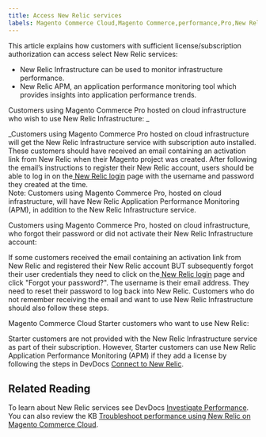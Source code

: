 ```yaml
---
title: Access New Relic services
labels: Magento Commerce Cloud,Magento Commerce,performance,Pro,New Relic,blackfire,New Relic Infrastructure,New Relic APM,accessing New Relic,Starter
---
```


This article explains how customers with sufficient license/subscription authorization can access select New Relic services:

* New Relic Infrastructure can be used to monitor infrastructure performance.
* New Relic APM, an application performance monitoring tool which provides insights into application performance trends.

Customers using Magento Commerce Pro hosted on cloud infrastructure who wish to use New Relic Infrastructure: _  
  
_Customers using Magento Commerce Pro hosted on cloud infrastructure will get the New Relic Infrastructure service with subscription auto installed. These customers should have received an email containing an activation link from New Relic when their Magento project was created. After following the email’s instructions to register their New Relic account, users should be able to log in on the[ New Relic login](https://login.newrelic.com/login) page with the username and password they created at the time.   
 Note: Customers using Magento Commerce Pro, hosted on cloud infrastructure, will have New Relic Application Performance Monitoring (APM), in addition to the New Relic Infrastructure service. 

Customers using Magento Commerce Pro, hosted on cloud infrastructure, who forgot their password or did not activate their New Relic Infrastructure account:  
   
 If some customers received the email containing an activation link from New Relic and registered their New Relic account BUT subsequently forgot their user credentials they need to click on the[ New Relic login](https://login.newrelic.com/login) page and click "Forgot your password?". The username is their email address. They need to reset their password to log back into New Relic. Customers who do not remember receiving the email and want to use New Relic Infrastructure should also follow these steps.   
  
Magento Commerce Cloud Starter customers who want to use New Relic:  
  
Starter customers are not provided with the New Relic Infrastructure service as part of their subscription. However, Starter customers can use New Relic Application Performance Monitoring (APM) if they add a license by following the steps in DevDocs [Connect to New Relic](https://devdocs.magento.com/cloud/project/new-relic.html#connect-to-new-relic).

## Related Reading

To learn about New Relic services see DevDocs [Investigate Performance](https://devdocs.magento.com/cloud/project/new-relic.html#investigate-performance). You can also review the KB [Troubleshoot performance using New Relic on Magento Commerce Cloud](https://support.magento.com/hc/en-us/articles/360042149832).